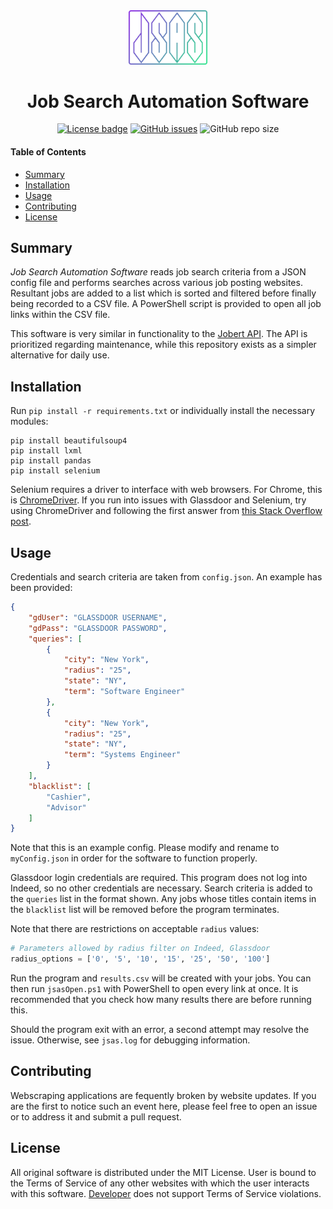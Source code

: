 <div align="center">
  <img alt="Logo goes here" style="width: 25%; height: auto" src="logo.png">
</div>
<h1 align="center">Job Search Automation Software</h1>

<div align="center">
  <a href="LICENSE"><img alt="License badge" src="https://img.shields.io/badge/License-MIT-blueviolet?logoWidth=0"></a>
  <a href="https://github.com/tzipor/jsas/issues"><img alt="GitHub issues" src="https://img.shields.io/github/issues/tzipor/jsas?color=blueviolet"></a>
  <img alt="GitHub repo size" src="https://img.shields.io/github/repo-size/tzipor/jsas?color=blueviolet">
</div>

#### Table of Contents
- [Summary](#Summary)
- [Installation](#Installation)
- [Usage](#Usage)
- [Contributing](#Contributing)
- [License](#License)

## Summary
*Job Search Automation Software* reads job search criteria from a JSON config file and performs searches across various job posting websites. Resultant jobs are added to a list which is sorted and filtered before finally being recorded to a CSV file. A PowerShell script is provided to open all job links within the CSV file.

This software is very similar in functionality to the [Jobert API](https://github.com/jobert-app/jobert-api). The API is prioritized regarding maintenance, while this repository exists as a simpler alternative for daily use.

## Installation
Run `pip install -r requirements.txt` or individually install the necessary modules:
```
pip install beautifulsoup4
pip install lxml
pip install pandas
pip install selenium
```
Selenium requires a driver to interface with web browsers. For Chrome, this is [ChromeDriver](https://sites.google.com/a/chromium.org/chromedriver/downloads). If you run into issues with Glassdoor and Selenium, try using ChromeDriver and following the first answer from [this Stack Overflow post](https://stackoverflow.com/questions/33225947/can-a-website-detect-when-you-are-using-selenium-with-chromedriver).

## Usage
Credentials and search criteria are taken from `config.json`. An example has been provided:

```json
{
    "gdUser": "GLASSDOOR USERNAME",
    "gdPass": "GLASSDOOR PASSWORD",
    "queries": [
        {
            "city": "New York",
            "radius": "25",
            "state": "NY",
            "term": "Software Engineer"
        },
        {
            "city": "New York",
            "radius": "25",
            "state": "NY",
            "term": "Systems Engineer"
        }
    ],
    "blacklist": [
        "Cashier",
        "Advisor"
    ]
}
```

Note that this is an example config. Please modify and rename to `myConfig.json` in order for the software to function properly.

Glassdoor login credentials are required. This program does not log into Indeed, so no other credentials are necessary. Search criteria is added to the `queries` list in the format shown. Any jobs whose titles contain items in the `blacklist` list will be removed before the program terminates.

Note that there are restrictions on acceptable `radius` values:

```Python
# Parameters allowed by radius filter on Indeed, Glassdoor
radius_options = ['0', '5', '10', '15', '25', '50', '100']
```

Run the program and `results.csv` will be created with your jobs. You can then run `jsasOpen.ps1` with PowerShell to open every link at once. It is recommended that you check how many results there are before running this.

Should the program exit with an error, a second attempt may resolve the issue. Otherwise, see `jsas.log` for debugging information.

## Contributing
Webscraping applications are fequently broken by website updates. If you are the first to notice such an event here, please feel free to open an issue or to address it and submit a pull request.

## License
All original software is distributed under the MIT License. User is bound to the Terms of Service of any other websites with which the user interacts with this software. [Developer](https://github.com/f-104) does not support Terms of Service violations.